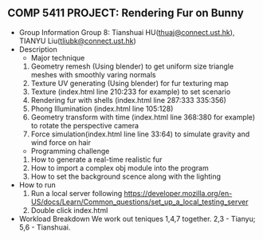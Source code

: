 COMP 5411 PROJECT: Rendering Fur on Bunny
---------------------
 * Group Information
   Group 8: Tianshuai HU(thuaj@connect.ust.hk), TIANYU Liu(tliubk@connect.ust.hk)
 * Description
   * Major technique
	1. Geometry remesh (Using blender) to get uniform size triangle meshes with smoothly varing normals 
	2. Texture UV generating (Using blender) for fur texturing map
	3. Texture (index.html line 210:233 for example) to set scenario 
	4. Rendering fur with shells (index.html line 287:333 335:356)
	5. Phong Illumination (index.html line 105:128)
	6. Geometry transform with time (index.html line 368:380 for example) to rotate the perspective camera
	7. Force simulation(index.html line line 33:64) to simulate gravity and wind force on hair
   * Programming challenge
	1. How to generate a real-time realistic fur 
	2. How to import a complex obj module into the program
	3. How to set the background scence along with the lighting
 * How to run
	1. Run a local server following https://developer.mozilla.org/en-US/docs/Learn/Common_questions/set_up_a_local_testing_server
	2. Double click index.html
 * Workload Breakdown
	We work out teniques 1,4,7 together. 
	2,3 - Tianyu; 5,6 - Tianshuai.